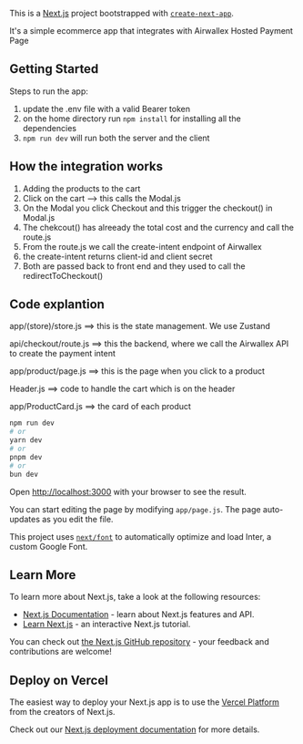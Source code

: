 This is a [Next.js](https://nextjs.org/) project bootstrapped with [`create-next-app`](https://github.com/vercel/next.js/tree/canary/packages/create-next-app).

It's a simple ecommerce app that integrates with Airwallex Hosted Payment Page

## Getting Started

Steps to run the app:
1. update the .env file with a valid Bearer token
2. on the home directory run `npm install` for installing all the dependencies
3. `npm run dev` will run both the server and the client


## How the integration works
1. Adding the products to the cart
2. Click on the cart --> this calls the Modal.js
3. On the Modal you click Checkout and this trigger the checkout() in Modal.js
4. The chekcout() has alreeady the total cost and the currency and call the route.js
5. From the route.js we call the create-intent endpoint of Airwallex
6. the create-intent returns client-id and client secret
7. Both are passed back to front end and they used to call the redirectToCheckout()


## Code explantion
app/(store)/store.js ==> this is the state management. We use Zustand

api/checkout/route.js ==> this the backend, where we call the Airwallex API to create the payment intent

app/product/page.js ==> this is the page when you click to a product

Header.js ==> code to handle the cart which is on the header

app/ProductCard.js ==> the card of each product





```bash
npm run dev
# or
yarn dev
# or
pnpm dev
# or
bun dev
```

Open [http://localhost:3000](http://localhost:3000) with your browser to see the result.

You can start editing the page by modifying `app/page.js`. The page auto-updates as you edit the file.

This project uses [`next/font`](https://nextjs.org/docs/basic-features/font-optimization) to automatically optimize and load Inter, a custom Google Font.

## Learn More

To learn more about Next.js, take a look at the following resources:

- [Next.js Documentation](https://nextjs.org/docs) - learn about Next.js features and API.
- [Learn Next.js](https://nextjs.org/learn) - an interactive Next.js tutorial.

You can check out [the Next.js GitHub repository](https://github.com/vercel/next.js/) - your feedback and contributions are welcome!

## Deploy on Vercel

The easiest way to deploy your Next.js app is to use the [Vercel Platform](https://vercel.com/new?utm_medium=default-template&filter=next.js&utm_source=create-next-app&utm_campaign=create-next-app-readme) from the creators of Next.js.

Check out our [Next.js deployment documentation](https://nextjs.org/docs/deployment) for more details.
